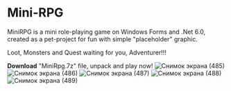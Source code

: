 # Mini-RPG
MiniRPG is a mini role-playing game on Windows Forms and .Net 6.0, created as a pet-project for fun with simple "placeholder" graphic.

Loot, Monsters and Quest waiting for you, Adventurer!!!

**Download** "MiniRpg.7z" file, unpack and play now!
![Снимок экрана (485)](https://github.com/Aleksey-Golub/Mini-RPG/assets/55555257/caf9d059-c2c2-4516-b3c9-e97721e847a0)
![Снимок экрана (486)](https://github.com/Aleksey-Golub/Mini-RPG/assets/55555257/5feb81db-f765-4b13-9100-a5ed8d9a4949)
![Снимок экрана (487)](https://github.com/Aleksey-Golub/Mini-RPG/assets/55555257/ed885d9e-1520-43ca-b649-43bd4cf1e9ca)
![Снимок экрана (488)](https://github.com/Aleksey-Golub/Mini-RPG/assets/55555257/e0047306-9dac-4dc7-8928-2a5a0c5c5864)
![Снимок экрана (489)](https://github.com/Aleksey-Golub/Mini-RPG/assets/55555257/10229179-763f-47e1-aef1-21b173b5b487)
